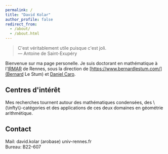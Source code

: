 ```yaml
---
permalink: /
title: "David Kolar"
author_profile: false
redirect_from: 
  - /about/
  - /about.html
---
```


> C'est véritablement utile puisque c'est joli.  
— Antoine de Saint-Exupéry

Bienvenue sur ma page personelle. Je suis doctorant en mathématique à l'[IRMAR](https://irmar.univ-rennes.fr/) de Rennes, sous la direction de [https://www.bernardlestum.com/](Bernard Le Stum) et [Daniel Caro](https://carod.users.lmno.cnrs.fr/).

Centres d'intérêt
---

Mes recherches tournent autour des mathématiques condensées, des \\(\infty\\)-catégories et des applications de ces deux domaines en géométrie arithmétique.

Contact
---

Mail: david.kolar (arobase) univ-rennes.fr  
Bureau: B22-607
